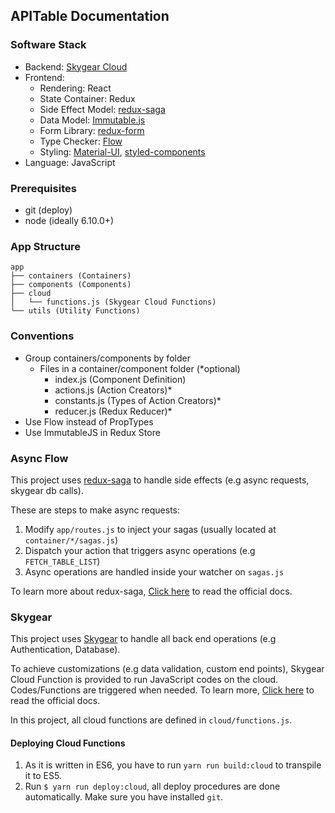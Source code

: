 ## APITable Documentation

### Software Stack

- Backend: [Skygear Cloud][skygear]
- Frontend:
  - Rendering: React
  - State Container: Redux
  - Side Effect Model: [redux-saga][redux-saga]
  - Data Model: [Immutable.js][immutable-js]
  - Form Library: [redux-form][redux-form]
  - Type Checker: [Flow][flow]
  - Styling: [Material-UI][material-ui], [styled-components][styled-components]
- Language: JavaScript

### Prerequisites
- git (deploy)
- node (ideally 6.10.0+)

### App Structure
```
app
├── containers (Containers)
├── components (Components)
├── cloud
│   └── functions.js (Skygear Cloud Functions)
└── utils (Utility Functions)
```

### Conventions
- Group containers/components by folder
	- Files in a container/component folder (*optional)
		- index.js (Component Definition)
		- actions.js (Action Creators)*
		- constants.js (Types of Action Creators)*
		- reducer.js (Redux Reducer)*
- Use Flow instead of PropTypes
- Use ImmutableJS in Redux Store

### Async Flow
This project uses [redux-saga] to handle side effects (e.g async requests, skygear db calls).

These are steps to make async requests:
1. Modify `app/routes.js` to inject your sagas (usually located at `container/*/sagas.js`)
2. Dispatch your action that triggers async operations (e.g `FETCH_TABLE_LIST`)
3. Async operations are handled inside your watcher on `sagas.js`

To learn more about redux-saga, [Click here][redux-saga-docs] to read the official docs.

### Skygear
This project uses [Skygear][skygear] to handle all back end operations (e.g Authentication, Database).

To achieve customizations (e.g data validation, custom end points), Skygear Cloud Function is provided to run JavaScript codes on the cloud. Codes/Functions are triggered when needed. To learn more, [Click here][skygear-cloud] to read the official docs.

In this project, all cloud functions are defined in `cloud/functions.js`.

#### Deploying Cloud Functions
1. As it is written in ES6, you have to run `yarn run build:cloud` to transpile it to ES5.
2. Run `$ yarn run deploy:cloud`, all deploy procedures are done automatically. Make sure you have installed `git`.

[skygear]: https://skygear.io
[skygear-cloud]: https://docs.skygear.io/guides/cloud-function/intro-and-deployment/python
[redux-saga]: https://github.com/redux-saga/redux-saga
[redux-saga-docs]: https://redux-saga.js.org/docs/introduction/BeginnerTutorial.html
[redux-form]: https://redux-form.com
[immutable-js]: https://facebook.github.io/immutable-js
[styled-components]: https://github.com/styled-components/styled-components
[flow]: https://flow.org
[material-ui]: http://www.material-ui.com
